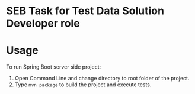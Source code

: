 # SEB Task for Test Data Solution Developer role

# Usage
To run Spring Boot server side project: 

1. Open Command Line and change directory to root folder of the project.
2. Type ```mvn package``` to build the project and execute tests.
